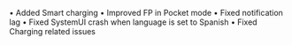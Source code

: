 • Added Smart charging
• Improved FP in Pocket mode
• Fixed notification lag
• Fixed SystemUI crash when language is set to Spanish
• Fixed Charging related issues